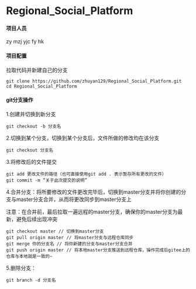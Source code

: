 # Regional_Social_Platform

#### 项目人员
zy mzj yjc fy hk






#### 项目配置

拉取代码并新建自己的分支

```shell
git clone https://github.com/zhuyan129/Regional_Social_Platform.git
cd Regional_Social_Platform
```

#### git分支操作

1.创建并切换到新分支

```
git checkout -b 分支名
```

2.切换到某个分支，切换到某个分支后，文件所做的修改均在该分支

```
git checkout 分支名
```

3.将修改后的文件提交

```
git add 更改文件的路径（也可直接使用git add . 表示暂存所有更改的文件）
git commit -m “关于此次提交的说明” 
```

4.合并分支：将所要修改的文件更改完毕后，切换到master分支并将你创建的分支与master分支合并，从而将更改同步到master分支上

注意：在合并前，最后拉取一遍远程的master分支，确保你的master分支为最新，避免后续出现冲突

```
git checkout master // 切换到master分支
git pull origin master // 将master分支与远程仓库同步
git merge 你的分支名 // 将你新建的分支与master分支合并
git push origin master // 将本地master分支推送到远程仓库，操作完成后gitee上的仓库与本地就是一致的~
```

5.删除分支：

```
git branch -d 分支名
```


